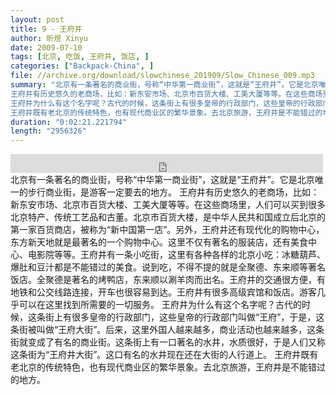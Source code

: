 ```yaml
---
layout: post
title: 9 - 王府井
author: 昕煜 Xinyu
date: 2009-07-10
tags: [北京, 吃饭, 王府井, 饭店, ]
categories: ["Backpack-China", ]
file: //archive.org/download/slowchinese_201909/Slow_Chinese_009.mp3
summary: "北京有一条著名的商业街，号称“中华第一商业街”，这就是“王府井”。它是北京唯一的步行商业街，是游客一定要去的地方。  
王府井有历史悠久的老商场，比如：新东安市场、北京市百货大楼、工美大厦等等。在这些商场里，人们可以买到很多北京特产、传统工艺品和古董。北京市百货大楼，是中华人民共和国成立后北京的第一家百货商店，被称为“新中国第一店”。另外，王府井还有现代化的购物中心，东方新天地就是最著名的一个购物中心。这里不仅有著名的服装店，还有美食中心、电影院等等。王府井有一条小吃街，这里有各种各样的北京小吃：冰糖葫芦、爆肚和豆汁都是不能错过的美食。说到吃，不得不提的就是全聚德、东来顺等著名饭店。全聚德是著名的烤鸭店，东来顺以涮羊肉而出名。王府井的交通很方便，有地铁和公交线路连接，开车也很容易到达。王府井有很多高级宾馆和饭店。游客几乎可以在这里找到所需要的一切服务。  
王府井为什么有这个名字呢？古代的时候，这条街上有很多皇帝的行政部门，这些皇帝的行政部门叫做“王府”，于是，这条街被叫做“王府大街”。后来，这里外国人越来越多，商业活动也越来越多，这条街就变成了有名的商业街。这条街上有一口著名的水井，水质很好，于是人们又称这条街为“王府井大街”。这口有名的水井现在还在大街的人行道上。  
王府井既有老北京的传统特色，也有现代商业区的繁华景象。去北京旅游，王府井是不能错过的地方。"
duration: "0:02:21.221794"
length: "2956326"
---
```


<iframe src="https://archive.org/embed/slowchinese_201909/Slow_Chinese_009.mp3" width="500" height="30" frameborder="0" webkitallowfullscreen="true" mozallowfullscreen="true" allowfullscreen></iframe>
北京有一条著名的商业街，号称“中华第一商业街”，这就是“王府井”。它是北京唯一的步行商业街，是游客一定要去的地方。  
王府井有历史悠久的老商场，比如：新东安市场、北京市百货大楼、工美大厦等等。在这些商场里，人们可以买到很多北京特产、传统工艺品和古董。北京市百货大楼，是中华人民共和国成立后北京的第一家百货商店，被称为“新中国第一店”。另外，王府井还有现代化的购物中心，东方新天地就是最著名的一个购物中心。这里不仅有著名的服装店，还有美食中心、电影院等等。王府井有一条小吃街，这里有各种各样的北京小吃：冰糖葫芦、爆肚和豆汁都是不能错过的美食。说到吃，不得不提的就是全聚德、东来顺等著名饭店。全聚德是著名的烤鸭店，东来顺以涮羊肉而出名。王府井的交通很方便，有地铁和公交线路连接，开车也很容易到达。王府井有很多高级宾馆和饭店。游客几乎可以在这里找到所需要的一切服务。  
王府井为什么有这个名字呢？古代的时候，这条街上有很多皇帝的行政部门，这些皇帝的行政部门叫做“王府”，于是，这条街被叫做“王府大街”。后来，这里外国人越来越多，商业活动也越来越多，这条街就变成了有名的商业街。这条街上有一口著名的水井，水质很好，于是人们又称这条街为“王府井大街”。这口有名的水井现在还在大街的人行道上。  
王府井既有老北京的传统特色，也有现代商业区的繁华景象。去北京旅游，王府井是不能错过的地方。